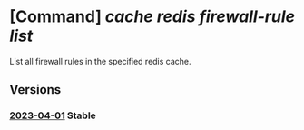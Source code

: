 # [Command] _cache redis firewall-rule list_

List all firewall rules in the specified redis cache.

## Versions

### [2023-04-01](/Resources/mgmt-plane/L3N1YnNjcmlwdGlvbnMve30vcmVzb3VyY2Vncm91cHMve30vcHJvdmlkZXJzL21pY3Jvc29mdC5jYWNoZS9yZWRpcy97fS9maXJld2FsbHJ1bGVz/2023-04-01.xml) **Stable**

<!-- mgmt-plane /subscriptions/{}/resourcegroups/{}/providers/microsoft.cache/redis/{}/firewallrules 2023-04-01 -->
